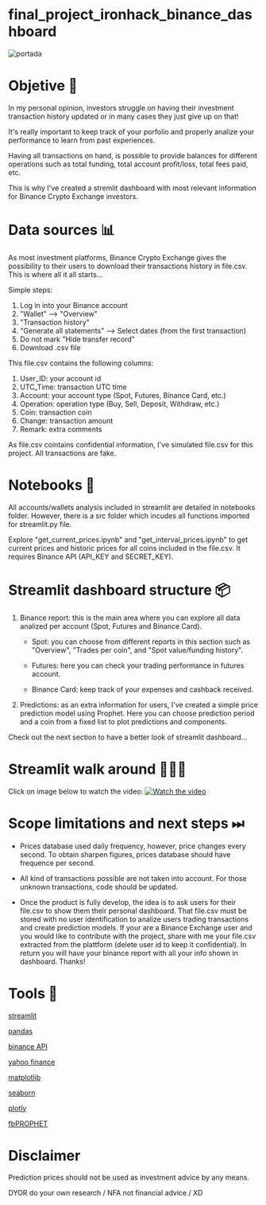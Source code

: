 # final_project_ironhack_binance_dashboard

![portada](https://www.criptoinversion.org/wp-content/uploads/2020/11/Binance-dobla-su-apoyo-al-ecosistema-del-etereo.png)

# Objetive 🎯
In my personal opinion, investors struggle on having their investment transaction history updated or in many cases they just give up on that!

It's really important to keep track of your porfolio and properly analize your performance to learn from past experiences.

Having all transactions on hand, is possible to provide balances for different operations such as total funding, total account profit/loss, total fees paid, etc.

This is why I've created a stremlit dashboard with most relevant information for Binance Crypto Exchange investors.

# Data sources 📊
As most investment platforms, Binance Crypto Exchange gives the possibility to their users to download their transactions history in file.csv. This is where all it all starts... 

Simple steps:
1. Log in into your Binance account
2. "Wallet" --> "Overview"
3. "Transaction history"
4. "Generate all statements" --> Select dates (from the first transaction)
5. Do not mark "Hide transfer record"
6. Download .csv file

This file.csv contains the following columns:
1. User_ID: your account id
2. UTC_Time: transaction UTC time
3. Account: your account type (Spot, Futures, Binance Card, etc.)
4. Operation: operation type (Buy, Sell, Deposit, Withdraw, etc.)
5. Coin: transaction coin
6. Change: transaction amount
7. Remark: extra comments

As file.csv cointains confidential information, I've simulated file.csv for this project. All transactions are fake.

# Notebooks 📒
All accounts/wallets analysis included in streamlit are detailed in notebooks folder. However, there is a src folder which incudes all functions imported for streamlit.py file.

Explore "get_current_prices.ipynb" and "get_interval_prices.ipynb" to get current prices and historic prices for all coins included in the file.csv. It requires Binance API (API_KEY and SECRET_KEY).

# Streamlit dashboard structure 📦
1. Binance report: this is the main area where you can explore all data analized per account (Spot, Futures and Binance Card).

    - Spot: you can choose from different reports in this section such as "Overview", "Trades per coin", and "Spot value/funding history".

    - Futures: here you can check your trading performance in futures account.

    - Binance Card: keep track of your expenses and cashback received.

2. Predictions: as an extra information for users, I've created a simple price prediction model using Prophet. Here you can choose prediction period and a coin from a fixed list to plot predictions and components.

Check out the next section to have a better look of streamlit dashboard...

# Streamlit walk around 🚶🏽‍♂️
Click on image below to watch the video:
[![Watch the video](https://raw.githubusercontent.com/ferseguias/final_project_ironhack/main/images/youtube_image.png)](https://www.youtube.com/watch?v=vvlb0zWMCUw)

# Scope limitations and next steps ⏭
- Prices database used daily frequency, however, price changes every second. To obtain sharpen figures, prices database should have frequence per second.

- All kind of transactions possible are not taken into account. For those unknown transactions, code should be updated.

- Once the product is fully develop, the idea is to ask users for their file.csv to show them their personal dashboard. That file.csv must be stored with no user identification to analize users trading transactions and create prediction models. If your are a Binance Exchange user and you would like to contribute with the project, share with me your file.csv extracted from the plattform (delete user id to keep it confidential). In return you will have your binance report with all your info shown in dashboard. Thanks!

# Tools 🔧
[streamlit](https://docs.streamlit.io/)

[pandas](https://pandas.pydata.org/)

[binance API](https://binance-docs.github.io/apidocs/spot/en/#change-log)

[yahoo finance](https://pypi.org/project/yfinance/)

[matplotlib](https://matplotlib.org/)

[seaborn](https://seaborn.pydata.org/)

[plotly](https://plotly.com/python/)

[fbPROPHET](https://facebook.github.io/prophet/docs/quick_start.html)

# Disclaimer
Prediction prices should not be used as investment advice by any means.

DYOR do your own research / NFA not financial advice / XD